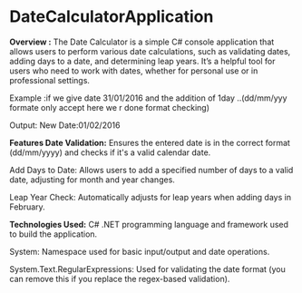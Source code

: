 # DateCalculatorApplication

**Overview :**
The Date Calculator is a simple C# console application that allows users to perform various date calculations, such as validating dates, adding days to a date, and determining leap years. It’s a helpful tool for users who need to work with dates, whether for personal use or in professional settings.


Example :if we give date 31/01/2016 and the addition of 1day ..(dd/mm/yyy formate only accept here we r done format checking)

Output: New Date:01/02/2016




**Features Date Validation:** 
Ensures the entered date is in the correct format (dd/mm/yyyy) and checks if it's a valid calendar date.

Add Days to Date: Allows users to add a specified number of days to a valid date, adjusting for month and year changes. 

Leap Year Check: Automatically adjusts for leap years when adding days in February.

**Technologies Used:**
C# .NET  programming language and framework used to build the application. 

System: Namespace used for basic input/output and date operations.

System.Text.RegularExpressions: Used for validating the date format (you can remove this if you replace the regex-based validation).
